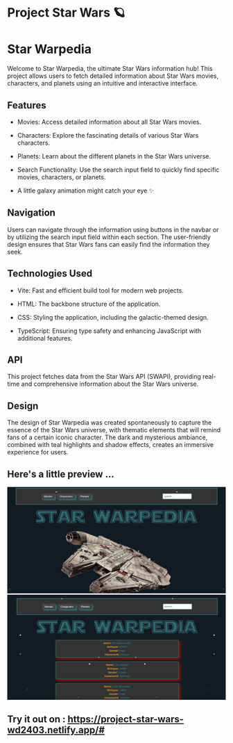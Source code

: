# Project Star Wars 🪐

# Star Warpedia

Welcome to Star Warpedia, the ultimate Star Wars information hub! This project allows users to fetch detailed information about Star Wars movies, characters, and planets using an intuitive and interactive interface.

## Features

- Movies: Access detailed information about all Star Wars movies.

- Characters: Explore the fascinating details of various Star Wars characters.

- Planets: Learn about the different planets in the Star Wars universe.

- Search Functionality: Use the search input field to quickly find specific movies, characters, or planets.

* A little galaxy animation might catch your eye ✨

## Navigation

Users can navigate through the information using buttons in the navbar or by utilizing the search input field within each section. The user-friendly design ensures that Star Wars fans can easily find the information they seek.

## Technologies Used

- Vite: Fast and efficient build tool for modern web projects.

- HTML: The backbone structure of the application.

- CSS: Styling the application, including the galactic-themed design.

- TypeScript: Ensuring type safety and enhancing JavaScript with additional features.

## API

This project fetches data from the Star Wars API (SWAPI), providing real-time and comprehensive information about the Star Wars universe.

## Design

The design of Star Warpedia was created spontaneously to capture the essence of the Star Wars universe, with thematic elements that will remind fans of a certain iconic character. The dark and mysterious ambiance, combined with teal highlights and shadow effects, creates an immersive experience for users.

## Here's a little preview ...

![screenshot](./src/assets/images/readMePreviewHome.png)
![screenshot](./src/assets/images/readMePreviewSearch.png)

## Try it out on : https://project-star-wars-wd2403.netlify.app/#
